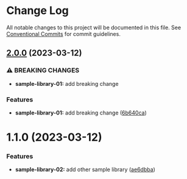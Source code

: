 # Change Log

All notable changes to this project will be documented in this file.
See [Conventional Commits](https://conventionalcommits.org) for commit guidelines.

## [2.0.0](https://github.com/amaralc/nx-integrated-template/compare/@amaralc/sample-library-01@1.1.0...@amaralc/sample-library-01@2.0.0) (2023-03-12)

### ⚠ BREAKING CHANGES

- **sample-library-01:** add breaking change

### Features

- **sample-library-01:** add breaking change ([6b640ca](https://github.com/amaralc/nx-integrated-template/commit/6b640ca135b6bc29d505e90e992f3a084a88441a))

# 1.1.0 (2023-03-12)

### Features

- **sample-library-02:** add other sample library ([ae6dbba](https://github.com/amaralc/nx-integrated-template/commit/ae6dbba373359c927d0d796d1fee8d0e1af38002))
